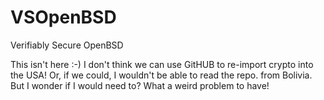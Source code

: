 VSOpenBSD
=========

Verifiably Secure OpenBSD

This isn't here :-) I don't think we can use GitHUB to re-import crypto into the USA! Or, if we could, I wouldn't be able to read the repo. from Bolivia. But I wonder if I would need to? What a weird problem to have!
